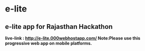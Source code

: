 # e-lite
e-lite app for Rajasthan Hackathon 
--------------------------------------------
<b>live-link<b> : http://e-lite.000webhostapp.com/
<b>Note<b>:Please use this progressive web app on mobile platforms. 

